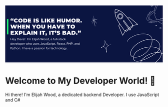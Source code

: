 ![TheElijahWoodGif](quote.png)

# Welcome to My Developer World! 👋
Hi there! I'm Elijah Wood, a dedicated backend Developer. I use JavaScript and C#
